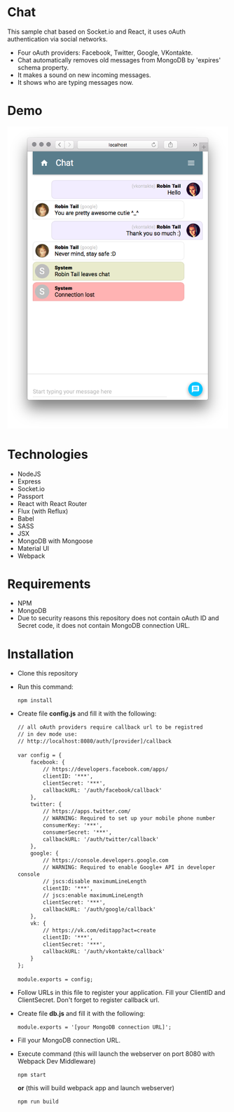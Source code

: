 # Chat

This sample chat based on Socket.io and React, it uses oAuth authentication via social networks. 

* Four oAuth providers: Facebook, Twitter, Google, VKontakte.
* Chat automatically removes old messages from MongoDB by 'expires' schema property.
* It makes a sound on new incoming messages.
* It shows who are typing messages now.

# Demo

![Chat log](https://raw.githubusercontent.com/RobinTail/chat/master/images/demo/chatlog.png)

# Technologies

* NodeJS
* Express
* Socket.io
* Passport
* React with React Router
* Flux (with Reflux)
* Babel
* SASS
* JSX
* MongoDB with Mongoose
* Material UI
* Webpack

# Requirements

* NPM
* MongoDB
* Due to security reasons this repository does not contain oAuth ID and Secret code, it does not contain MongoDB connection URL.

# Installation

* Clone this repository
* Run this command:

   ```
   npm install
   ```
   
* Create file **config.js** and fill it with the following:

  ```
  // all oAuth providers require callback url to be registred
  // in dev mode use:
  // http://localhost:8080/auth/[provider]/callback
  
  var config = {
      facebook: {
          // https://developers.facebook.com/apps/
          clientID: '***',
          clientSecret: '***',
          callbackURL: '/auth/facebook/callback'
      },
      twitter: {
          // https://apps.twitter.com/
          // WARNING: Required to set up your mobile phone number
          consumerKey: '***',
          consumerSecret: '***',
          callbackURL: '/auth/twitter/callback'
      },
      google: {
          // https://console.developers.google.com
          // WARNING: Required to enable Google+ API in developer console
          // jscs:disable maximumLineLength
          clientID: '***',
          // jscs:enable maximumLineLength
          clientSecret: '***',
          callbackURL: '/auth/google/callback'
      },
      vk: {
          // https://vk.com/editapp?act=create
          clientID: '***',
          clientSecret: '***',
          callbackURL: '/auth/vkontakte/callback'
      }
  };
  
  module.exports = config;
  
  ```

* Follow URLs in this file to register your application. Fill your ClientID and ClientSecret. Don't forget to register callback url.
* Create file **db.js** and fill it with the following:

  ```
  module.exports = '[your MongoDB connection URL]';
  
  ```
  
* Fill your MongoDB connection URL.
* Execute command (this will launch the webserver on port 8080 with Webpack Dev Middleware)

  ```
  npm start
  ```
  
  **or** (this will build webpack app and launch webserver)

  ```
  npm run build
  ```
